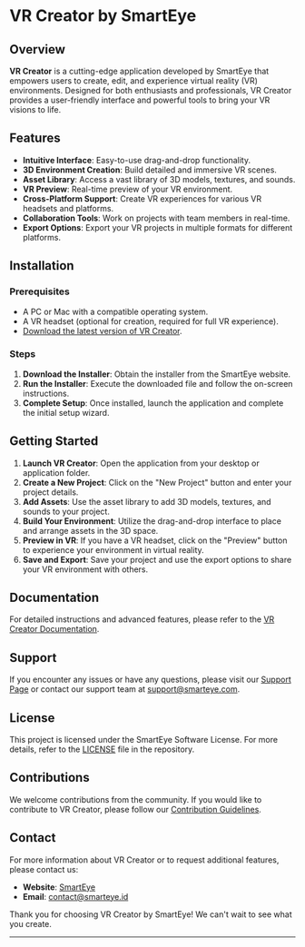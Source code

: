 # VR Creator by SmartEye

## Overview

**VR Creator** is a cutting-edge application developed by SmartEye that empowers users to create, edit, and experience virtual reality (VR) environments. Designed for both enthusiasts and professionals, VR Creator provides a user-friendly interface and powerful tools to bring your VR visions to life.

## Features

- **Intuitive Interface**: Easy-to-use drag-and-drop functionality.
- **3D Environment Creation**: Build detailed and immersive VR scenes.
- **Asset Library**: Access a vast library of 3D models, textures, and sounds.
- **VR Preview**: Real-time preview of your VR environment.
- **Cross-Platform Support**: Create VR experiences for various VR headsets and platforms.
- **Collaboration Tools**: Work on projects with team members in real-time.
- **Export Options**: Export your VR projects in multiple formats for different platforms.

## Installation

### Prerequisites

- A PC or Mac with a compatible operating system.
- A VR headset (optional for creation, required for full VR experience).
- [Download the latest version of VR Creator](https://github.com/smarteyedev/VR-Creator).

### Steps

1. **Download the Installer**: Obtain the installer from the SmartEye website.
2. **Run the Installer**: Execute the downloaded file and follow the on-screen instructions.
3. **Complete Setup**: Once installed, launch the application and complete the initial setup wizard.

## Getting Started

1. **Launch VR Creator**: Open the application from your desktop or application folder.
2. **Create a New Project**: Click on the "New Project" button and enter your project details.
3. **Add Assets**: Use the asset library to add 3D models, textures, and sounds to your project.
4. **Build Your Environment**: Utilize the drag-and-drop interface to place and arrange assets in the 3D space.
5. **Preview in VR**: If you have a VR headset, click on the "Preview" button to experience your environment in virtual reality.
6. **Save and Export**: Save your project and use the export options to share your VR environment with others.

## Documentation

For detailed instructions and advanced features, please refer to the [VR Creator Documentation](https://smarteye.id).

## Support

If you encounter any issues or have any questions, please visit our [Support Page](https://smarteye.id) or contact our support team at support@smarteye.com.

## License

This project is licensed under the SmartEye Software License. For more details, refer to the [LICENSE](LICENSE) file in the repository.

## Contributions

We welcome contributions from the community. If you would like to contribute to VR Creator, please follow our [Contribution Guidelines](CONTRIBUTING.md).

## Contact

For more information about VR Creator or to request additional features, please contact us:

- **Website**: [SmartEye](https://smarteye.id)
- **Email**: contact@smarteye.id

Thank you for choosing VR Creator by SmartEye! We can't wait to see what you create.

---
